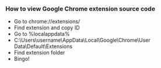 ### How to view Google Chrome extension source code

- Go to chrome://extensions/
- Find extension and copy ID
- Go to %localappdata%
- C:\\Users\\username\\AppData\\Local\\Google\\Chrome\\User Data\\Default\\Extensions
- Find extension folder
- Bingo!